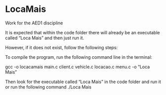 # LocaMais
 Work for the AED1 discipline
 
It is expected that within the code folder there will already be an executable called “Loca Mais” and then just run it.

However, if it does not exist, follow the following steps:

To compile the program, run the following command line in the terminal:

gcc -o locacamais main.c client.c vehicle.c locacao.c menu.c -o “Loca Mais”

Then look for the executable called “Loca Mais” in the code folder and run it or run the following command ./Loca Mais
